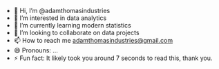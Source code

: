 - 👋 Hi, I’m @adamthomasindustries
- 👀 I’m interested in data analytics
- 🌱 I’m currently learning modern statistics
- 💞️ I’m looking to collaborate on data projects
- 📫 How to reach me adamthomasindustries@gmail.com
- 😄 Pronouns: ...
- ⚡ Fun fact: It likely took you around 7 seconds to read this, thank you.

<!---
adamthomasindustries/adamthomasindustries is a ✨ special ✨ repository because its `README.md` (this file) appears on your GitHub profile.
You can click the Preview link to take a look at your changes.
--->
